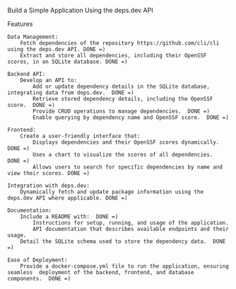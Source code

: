 Build a Simple Application Using the deps.dev API

Features

    Data Management:
        Fetch dependencies of the repository https://github.com/cli/cli using the deps.dev API. DONE =)
        Extract and store all dependencies, including their OpenSSF scores, in an SQLite database. DONE =)
        
    Backend API:
        Develop an API to:
            Add or update dependency details in the SQLite database, integrating data from deps.dev.  DONE =)
            Retrieve stored dependency details, including the OpenSSF score.  DONE =)
            Provide CRUD operations to manage dependencies.  DONE =)
            Enable querying by dependency name and OpenSSF score.  DONE =)

    Frontend:
        Create a user-friendly interface that:
            Displays dependencies and their OpenSSF scores dynamically. DONE =)
            Uses a chart to visualize the scores of all dependencies.   DONE =)
            Allows users to search for specific dependencies by name and view their scores. DONE =)

    Integration with deps.dev:
        Dynamically fetch and update package information using the deps.dev API where applicable. DONE =)

    Documentation:
        Include a README with:  DONE =)
            Instructions for setup, running, and usage of the application.
            API documentation that describes available endpoints and their usage.
        Detail the SQLite schema used to store the dependency data.  DONE =)

    Ease of Deployment:
        Provide a docker-compose.yml file to run the application, ensuring seamless  deployment of the backend, frontend, and database components.  DONE =)